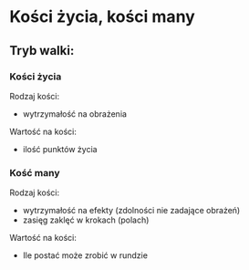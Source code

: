 # Kości życia, kości many

## Tryb walki:

### Kości życia

Rodzaj kości:
- wytrzymałość na obrażenia
  
Wartość na kości:
- ilość punktów życia

### Kość many

Rodzaj kości:
- wytrzymałość na efekty (zdolności nie zadające obrażeń)
- zasięg zaklęć w krokach (polach)

Wartość na kości:
- Ile postać może zrobić w rundzie